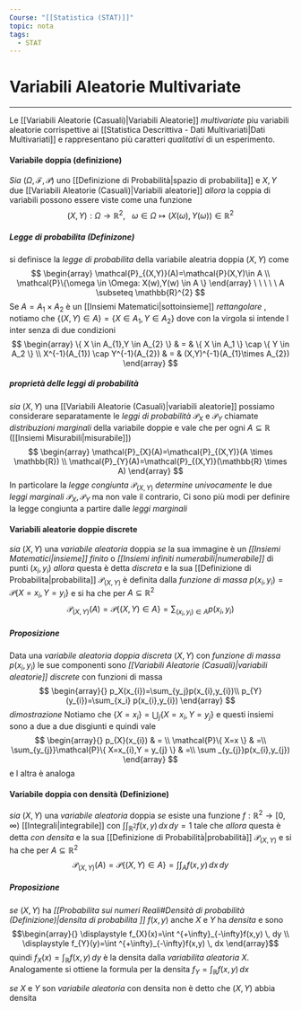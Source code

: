 ```yaml
---
Course: "[[Statistica (STAT)]]"
topic: nota
tags:
  - STAT
---
```

# Variabili Aleatorie Multivariate
---
Le [[Variabili Aleatorie (Casuali)|Variabili Aleatorie]] _multivariate_ piu variabili aleatorie corrispettive ai [[Statistica Descrittiva - Dati Multivariati|Dati Multivariati]] e rappresentano più caratteri _qualitativi_  di un esperimento.

#### Variabile doppia (definizione)
_Sia_ ($\Omega,\mathcal{F},\mathcal{P}$) uno [[Definizione di Probabilità|spazio di probabilita]] e $X,Y$ due [[Variabili Aleatorie (Casuali)|Variabili aleatorie]] 
_allora_  la coppia di variabili possono essere viste come una funzione $$(X,Y):\Omega \rightarrow \mathbb{R}^{2}, \ \ \ \omega \in  \Omega \mapsto (X(\omega), Y(\omega)) \in  \mathbb{R}^{2}$$
##### Legge di probabilita (Definizone)
si definisce la _legge di probabilita_ della variabile aleatria doppia $(X,Y)$ come$$
\begin{array}
\mathcal{P}_{(X,Y)}(A)=\mathcal{P}(X,Y)\in  A  \\
\mathcal{P}\{\omega \in \Omega: X(w),Y(w) \in  A \}
\end{array} \ \ \ \ \ A \subseteq \mathbb{R}^{2}
$$Se $A=A_{1}\times A_{2}$ è un [[Insiemi Matematici|sottoinsieme]] _rettangolare_ , notiamo che $\{ (X,Y)\in A \} = \{ X \in A_{1}, Y \in A_{2}\}$ dove con la virgola si intende l inter senza di due condizioni $$
\begin{array}
\{ X \in  A_{1},Y \in  A_{2} \} & = &  \{ X \in A_1 \} \cap \{ Y \in A_2 \} \\
X^{-1}(A_{1}) \cap Y^{-1}(A_{2})  & = & (X,Y)^{-1}(A_{1}\times A_{2})  
\end{array}
$$
##### proprietà delle leggi di probabilità 
_sia_ $(X,Y)$ una [[Variabili Aleatorie (Casuali)|variabili aleatorie]] possiamo considerare separatamente le _leggi di probabilità_ $\mathcal{P}_{X}$ e $\mathcal{P}_{Y}$  chiamate _distribuzioni marginali_ della variabile doppie e vale che per ogni $A \subseteq \mathbb{R}$ ([[Insiemi Misurabili|misurabile]]) $$
\begin{array}
\mathcal{P}_{X}(A)=\mathcal{P}_{(X,Y)}(A \times \mathbb{R}) \\
\mathcal{P}_{Y}(A)=\mathcal{P}_{(X,Y)}(\mathbb{R} \times A)
\end{array}
$$ In particolare la _legge congiunta_ $\mathcal{P}_{(X,Y)}$ _determine univocamente_ le due _leggi marginali_ $\mathcal{P}_{X}, \mathcal{P}_{Y}$ ma non vale il contrario, Ci sono più modi per definire la legge congiunta a partire dalle _leggi marginali_

#### Variabili aleatorie doppie discrete
_sia_ $(X,Y)$ una _variabile aleatoria_ doppia
_se_ la sua immagine è un _[[Insiemi Matematici|insieme]] finito_ o _[[Insiemi infiniti numerabili|numerabile]]_ di punti $(x_{i},y_{i})$ 
_allora_ questa è detta _discreta_ e la sua [[Definizione di Probabilita|probabilita]] $\mathcal{P}_{(X,Y)}$ è definita dalla _funzione di massa_ $p(x_{i},y_{i})=\mathcal{P}\{ X=x_{i},Y=y_{i} \}$ e si ha che per  $A \subseteq \mathbb{R}^{2}$ $$\mathcal{P}_{(X,Y)}(A)=\mathcal{P}\{  (X,Y) \in  A\}=\sum_{(x_{i},y_{i})\in A}p(x_{i},y_{i})$$
##### Proposizione
Data una _variabile aleatoria doppia discreta_ $(X,Y)$ con _funzione di massa_ $p(x_{i},y_{i})$ le sue componenti sono _[[Variabili Aleatorie (Casuali)|variabili aleatorie]]_ _discrete_ con funzioni di massa $$
\begin{array}{}
p_X(x_{i})=\sum_{y_j}p(x_{i},y_{i})\\ p_{Y}(y_{i})=\sum_{x_i} p(x_{i},y_{i})
\end{array}
$$
_dimostrazione_
	Notiamo che $\{ X =x_{i} \}=\bigcup_{j}\{ X=x_{i},Y=y_{j} \}$ e questi insiemi sono a due a due disgiunti e quindi vale$$
	\begin{array}{}
	 p_{X}(x_{i}) & = \\
     \mathcal{P}\{ X=x \} & =\\
     \sum_{y_{j}}\mathcal{P}\{ X=x_{i},Y = y_{j} \}  & =\\ \sum _{y_{j}}p(x_{i},y_{j})
    \end{array}
	$$ e l altra è analoga


#### Variabile doppia con densità (Definizione)
_sia_ $(X,Y)$ una _variabile aleatoria_ doppia
_se_ esiste una funzione $f:\mathbb{R}^{2}\rightarrow [0,\infty)$ [[Integrali|integrabile]] con $\int  \int_{\mathbb{R}^{2}} f(x,y) \, dx \, dy=1$ tale che 
_allora_ questa è detta _con densita_ e la sua [[Definizione di Probabilità|probabilità]] $\mathcal{P}_{(X,Y)}$ e si ha che per  $A \subseteq \mathbb{R}^{2}$ $$\mathcal{P}_{(X,Y)}(A)=\mathcal{P}\{  (X,Y) \in  A\}=\int  \int_{A} f(x,y) \, dx  \, dy $$
##### Proposizione
_se_ $(X,Y)$ ha _[[Probabilita sui numeri Reali#Densità di probabilità (Definizione)|densita di probabilita ]]_ $f(x,y)$ anche $X$ e $Y$ ha _densita_ e sono $$\begin{array}{}
\displaystyle f_{X}(x)=\int ^{+\infty}_{-\infty}f(x,y) \, dy \\
\displaystyle f_{Y}(y)=\int ^{+\infty}_{-\infty}f(x,y) \, dx
\end{array}$$
quindi $f_{X}(x)=\int_{\mathbb{R}}f(x,y)  \, dy$ è la densita dalla _variabilita aleatoria_ $X$. Analogamente si ottiene la formula per la densita $f_{Y} =\int_{\mathbb{R}}f(x,y)  \, dx$

_se_ $X$ e $Y$ son _variabile aleatoria_ con densita non è detto che $(X,Y)$  abbia densita